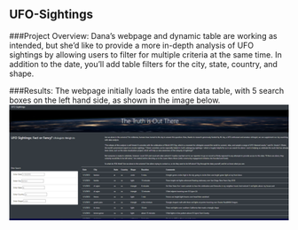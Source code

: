 ## UFO-Sightings

###Project Overview:
Dana’s webpage and dynamic table are working as intended, but she’d like to provide a more in-depth analysis of UFO sightings by allowing users to filter for multiple criteria at the same time. In addition to the date, you’ll add table filters for the city, state, country, and shape.

###Results:
The webpage initially loads the entire data table, with 5 search boxes on the left hand side, as shown in the image below.
![GitHub Graph](https://github.com/tpatel0107/UFO-Sightings/blob/main/First%20Web%20Page%20Image.PNG?raw=true)
